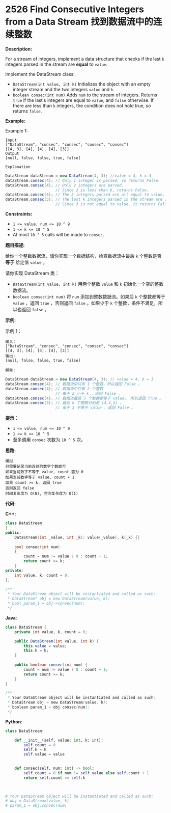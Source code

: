 # 2526 Find Consecutive Integers from a Data Stream 找到数据流中的连续整数

__Description:__

For a stream of integers, implement a data structure that checks if the last `k` integers parsed in the stream are __equal__ to `value`.

Implement the DataStream class:

- `DataStream(int value, int k)` Initializes the object with an empty integer stream and the two integers `value` and `k`.
- `boolean consec(int num)` Adds `num` to the stream of integers. Returns `true` if the last `k` integers are equal to `value`, and `false` otherwise. If there are less than `k` integers, the condition does not hold true, so returns `false`.

__Example:__

Example 1:

```text
Input
["DataStream", "consec", "consec", "consec", "consec"]
[[4, 3], [4], [4], [4], [3]]
Output
[null, false, false, true, false]

Explanation
```

```Java
DataStream dataStream = new DataStream(4, 3); //value = 4, k = 3 
dataStream.consec(4); // Only 1 integer is parsed, so returns False. 
dataStream.consec(4); // Only 2 integers are parsed.
                      // Since 2 is less than k, returns False. 
dataStream.consec(4); // The 3 integers parsed are all equal to value, so returns True. 
dataStream.consec(3); // The last k integers parsed in the stream are [4,4,3].
                      // Since 3 is not equal to value, it returns False.
```

__Constraints:__

- `1 <= value, num <= 10 ^ 9`
- `1 <= k <= 10 ^ 5`
- At most `10 ^ 5` calls will be made to `consec`.

__题目描述:__

给你一个整数数据流，请你实现一个数据结构，检查数据流中最后 `k` 个整数是否 __等于__ 给定值 `value` 。

请你实现 DataStream 类：

- `DataStream(int value, int k)` 用两个整数 `value` 和 `k` 初始化一个空的整数数据流。
- `boolean consec(int num)` 将 `num` 添加到整数数据流。如果后 `k` 个整数都等于 `value` ，返回 `true` ，否则返回 `false` 。如果少于 `k` 个整数，条件不满足，所以也返回 `false` 。

__示例:__

示例 1：

```text
输入：
["DataStream", "consec", "consec", "consec", "consec"]
[[4, 3], [4], [4], [4], [3]]
输出：
[null, false, false, true, false]

解释：
```

```Java
DataStream dataStream = new DataStream(4, 3); // value = 4, k = 3 
dataStream.consec(4); // 数据流中只有 1 个整数，所以返回 False 。
dataStream.consec(4); // 数据流中只有 2 个整数
                      // 由于 2 小于 k ，返回 False 。
dataStream.consec(4); // 数据流最后 3 个整数都等于 value， 所以返回 True 。
dataStream.consec(3); // 最后 k 个整数分别是 [4,4,3] 。
                      // 由于 3 不等于 value ，返回 False 。
```

__提示：__

- `1 <= value, num <= 10 ^ 9`
- `1 <= k <= 10 ^ 5`
- 至多调用 `consec` 次数为 `10 ^ 5` 次。

__思路:__

```text
模拟
只需要记录当前连续的数字个数即可
如果当前数字不等于 value, count 置为 0
如果当前数字等于 value, count + 1
如果 count >= k, 返回 true
否则返回 false
时间复杂度为 O(N), 空间复杂度为 O(1)
```

__代码:__

__C++__:

```C++
class DataStream 
{
public:
    DataStream(int _value, int _k): value(_value), k(_k) {}
    
    bool consec(int num) 
    {
        count = num != value ? 0 : count + 1;
        return count >= k;
    }
private:
    int value, k, count = 0;
};

/**
 * Your DataStream object will be instantiated and called as such:
 * DataStream* obj = new DataStream(value, k);
 * bool param_1 = obj->consec(num);
 */
```

__Java__:

```Java
class DataStream {
    private int value, k, count = 0;

    public DataStream(int value, int k) {
        this.value = value;
        this.k = k;
    }
    
    public boolean consec(int num) {
        count = num != value ? 0 : count + 1;
        return count >= k;
    }
}

/**
 * Your DataStream object will be instantiated and called as such:
 * DataStream obj = new DataStream(value, k);
 * boolean param_1 = obj.consec(num);
 */
```

__Python__:

```Python
class DataStream:

    def __init__(self, value: int, k: int):
        self.count = 0
        self.k = k
        self.value = value
        

    def consec(self, num: int) -> bool:
        self.count = 0 if num != self.value else self.count + 1
        return self.count >= self.k
        


# Your DataStream object will be instantiated and called as such:
# obj = DataStream(value, k)
# param_1 = obj.consec(num)
```
